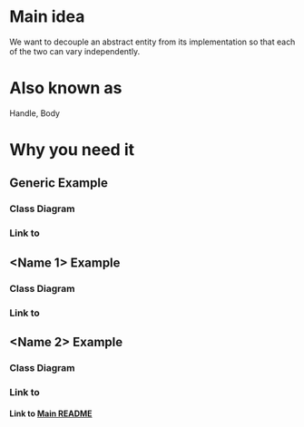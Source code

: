 # Main idea
We want to decouple an abstract entity from its implementation so that
each of the two can vary independently.

# Also known as
Handle, Body

# Why you need it


## Generic Example
### Class Diagram

### Link to 

## <Name 1> Example
### Class Diagram

### Link to 

## <Name 2> Example
### Class Diagram

### Link to 


#### Link to [Main README](../../README.md)